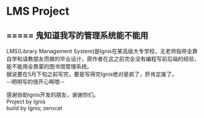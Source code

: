 # LMS Project
=====
鬼知道我写的管理系统能不能用
------

LMS(Library Management System)是Ignis在某高级大专学校，无老师指导全靠自学和请教朋友而做的毕业设计，原作者在这之前完全没有编程写前后端的经验，能不能用全靠蒙的图书馆管理系统。</br>
据说要在5月下旬之前写完，要是写得完Ignis绝对是疯了，肝肯定废了。</br>
--明明写的很开心啊喂--</br>

感谢协助Ignis开发的朋友，谢谢你们。</br>
Project by Ignis</br>
build by Ignis; zerocat</br>
